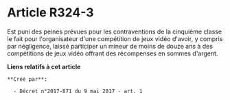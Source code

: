 # Article R324-3

Est puni des peines prévues pour les contraventions de la cinquième classe le fait pour l'organisateur d'une compétition de
jeux vidéo d'avoir, y compris par négligence, laissé participer un mineur de moins de douze ans à des compétitions de jeux
vidéo offrant des récompenses en sommes d'argent.

**Liens relatifs à cet article**

	**Créé par**:

	  - Décret n°2017-871 du 9 mai 2017 - art. 1

